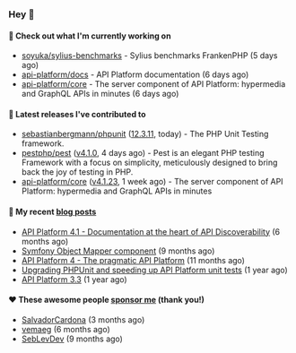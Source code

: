 ### Hey 👋

#### 👷 Check out what I'm currently working on

- [soyuka/sylius-benchmarks](https://github.com/soyuka/sylius-benchmarks) - Sylius benchmarks FrankenPHP (5 days ago)
- [api-platform/docs](https://github.com/api-platform/docs) - API Platform documentation (6 days ago)
- [api-platform/core](https://github.com/api-platform/core) - The server component of API Platform: hypermedia and GraphQL APIs in minutes (6 days ago)

#### 🔭 Latest releases I've contributed to

- [sebastianbergmann/phpunit](https://github.com/sebastianbergmann/phpunit) ([12.3.11](https://github.com/sebastianbergmann/phpunit/releases/tag/12.3.11), today) - The PHP Unit Testing framework.
- [pestphp/pest](https://github.com/pestphp/pest) ([v4.1.0](https://github.com/pestphp/pest/releases/tag/v4.1.0), 4 days ago) - Pest is an elegant PHP testing Framework with a focus on simplicity, meticulously designed to bring back the joy of testing in PHP.
- [api-platform/core](https://github.com/api-platform/core) ([v4.1.23](https://github.com/api-platform/core/releases/tag/v4.1.23), 1 week ago) - The server component of API Platform: hypermedia and GraphQL APIs in minutes

#### 📜 My recent [blog posts](https://soyuka.me)

- [API Platform 4.1 - Documentation at the heart of API Discoverability](https://soyuka.me/api-platform-4-1-documentation-heart-api-discoverability/) (6 months ago)
- [Symfony Object Mapper component](https://soyuka.me/symfony-object-mapper-component/) (9 months ago)
- [API Platform 4 - The pragmatic API Platform](https://soyuka.me/api-platform-4-the-pragmatic-api-platform/) (11 months ago)
- [Upgrading PHPUnit and speeding up API Platform unit tests](https://soyuka.me/upgrading-phpunit-and-speeding-up-api-platform-unit-tests/) (1 year ago)
- [API Platform 3.3](https://soyuka.me/api-platform-3.3/) (1 year ago)

#### ❤️ These awesome people [sponsor me](https://github.com/sponsors/soyuka) (thank you!)

- [SalvadorCardona](https://github.com/SalvadorCardona) (3 months ago)
- [vemaeg](https://github.com/vemaeg) (6 months ago)
- [SebLevDev](https://github.com/SebLevDev) (9 months ago)
